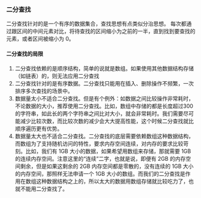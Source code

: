 ### 二分查找
二分查找针对的是一个有序的数据集合，查找思想有点类似分治思想。
每次都通过跟区间的中间元素对比，将待查找的区间缩小为之前的一半，直到找到要查找的元素，或者区间被缩小为 0。
                              
#### 二分查找的局限 
1. 二分查找依赖的是顺序结构，简单的说就是数组。如果使用其他数据结构存储（如链表）的，则无法应用二分查找
2. 二分查找针对的是有序数据。二分查找只能用在插入、删除操作不频繁，一次排序多次查找的场景中。
3. 数据量太小不适合二分查找。但是有个例外：如数据之间比较操作非常耗时，不论数据的大小，推荐使用二分查找。比如，数组中存储的都是长度超过300的字符串，如此长的两个字符串之间比对大小，就会非常耗时。我们需要尽可能减少比较次数，而比较次数的减少会大大提高性能，这个时候二分查找就比顺序遍历更有优势。
4. 数据量太大也不适合二分查找。二分查找的底层需要依赖数组这种数据结构，而数组为了支持随机访问的特性，要求内存空间连续，对内存的要求比较苛刻。比如，我们有 1GB 大小的数据，如果希望用数组来存储，那就需要 1GB 的连续内存空间。注意这里的“连续”二字，也就是说，即便有 2GB 的内存空间剩余，但是如果这剩余的 2GB 内存空间都是零散的，没有连续的 1GB 大小的内存空间，那照样无法申请一个 1GB 大小的数组。而我们的二分查找是作用在数组这种数据结构之上的，所以太大的数据用数组存储就比较吃力了，也就不能用二分查找了。
                                                                                                           
                             
